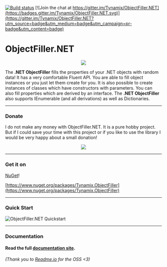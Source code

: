 [![Build status](https://ci.appveyor.com/api/projects/status/pa49pti5v13iux3i?svg=true)](https://ci.appveyor.com/project/Tynamix/objectfiller-net)
 [![Join the chat at https://gitter.im/Tynamix/ObjectFiller.NET](https://badges.gitter.im/Tynamix/ObjectFiller.NET.svg)](https://gitter.im/Tynamix/ObjectFiller.NET?utm_source=badge&utm_medium=badge&utm_campaign=pr-badge&utm_content=badge)

# ObjectFiller.NET
 <p align="center">
 <img src="https://raw.githubusercontent.com/Tynamix/ObjectFiller.NET/master/logo.png">
</p>

The **.NET ObjectFiller** fills the properties of your .NET objects with random data!
It has a very comfortable Fluent API.
You are able to fill object instances or you just let them create for you. 
It is also possible to create instances of classes which have constructors with parameters.
You can also fill properties which are derived by an interface.
The **.NET ObjectFiller** also supports IEnumerable<T> (and all derivations) as well as Dictionaries.
 
----------
 
 ### Donate
I do not make any money with ObjectFiller.NET. It is a pure hobby project. But if I could save your time with this project or if you like to use the library I would be very happy about a small donation!
 
 <p align="center">
  <a href="https://www.paypal.com/donate/?hosted_button_id=P89J29HBE3WBC" target="_blank"><img src="https://www.paypalobjects.com/webstatic/de_DE/i/de-pp-logo-200px.png"></a>
</p>

----------

### Get it on 
[NuGet](https://www.nuget.org/packages/Tynamix.ObjectFiller)!

[https://www.nuget.org/packages/Tynamix.ObjectFiller](https://www.nuget.org/packages/Tynamix.ObjectFiller)

----------

### Quick Start
![ObjectFiller.NET Quickstart](https://raw.githubusercontent.com/Tynamix/ObjectFiller.NET/master/objectfiller-quickstart.gif)

----------

### Documentation

#### Read the full [documentation site](https://objectfillernet.readme.io). 

*(Thank you to [Readme.io](https://readme.io/) for the OSS <3)*
